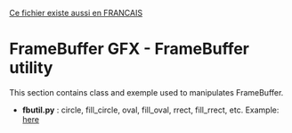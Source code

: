 [Ce fichier existe aussi en FRANCAIS](readme.md)

# FrameBuffer GFX - FrameBuffer utility
This section contains class and exemple used to manipulates FrameBuffer.

* __fbutil.py__ :  circle, fill_circle, oval, fill_oval, rrect, fill_rrect, etc. Example: [here]()



